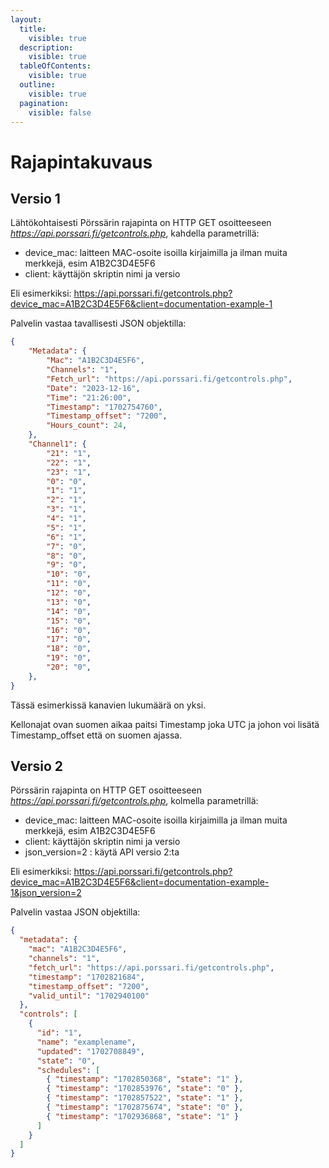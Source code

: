 ```yaml
---
layout:
  title:
    visible: true
  description:
    visible: true
  tableOfContents:
    visible: true
  outline:
    visible: true
  pagination:
    visible: false
---
```


# Rajapintakuvaus

## Versio 1

Lähtökohtaisesti Pörssärin rajapinta on HTTP GET osoitteeseen *https://api.porssari.fi/getcontrols.php*, kahdella parametrillä:

* device_mac: laitteen MAC-osoite isoilla kirjaimilla ja ilman muita merkkejä, esim A1B2C3D4E5F6
* client: käyttäjön skriptin nimi ja versio

Eli esimerkiksi: https://api.porssari.fi/getcontrols.php?device_mac=A1B2C3D4E5F6&client=documentation-example-1

Palvelin vastaa tavallisesti JSON objektilla:

```json
{
    "Metadata": {
        "Mac": "A1B2C3D4E5F6",
        "Channels": "1",
        "Fetch_url": "https://api.porssari.fi/getcontrols.php",
        "Date": "2023-12-16",
        "Time": "21:26:00",
        "Timestamp": "1702754760",
        "Timestamp_offset": "7200",
        "Hours_count": 24,
    },
    "Channel1": {
        "21": "1",
        "22": "1",
        "23": "1",
        "0": "0",
        "1": "1",
        "2": "1",
        "3": "1",
        "4": "1",
        "5": "1",
        "6": "1",
        "7": "0",
        "8": "0",
        "9": "0",
        "10": "0",
        "11": "0",
        "12": "0",
        "13": "0",
        "14": "0",
        "15": "0",
        "16": "0",
        "17": "0",
        "18": "0",
        "19": "0",
        "20": "0",
    },
}
```

Tässä esimerkissä kanavien lukumäärä on yksi.

Kellonajat ovan suomen aikaa paitsi Timestamp joka UTC ja johon voi lisätä Timestamp_offset että on suomen ajassa.

## Versio 2

Pörssärin rajapinta on HTTP GET osoitteeseen *https://api.porssari.fi/getcontrols.php*, kolmella parametrillä:

* device_mac: laitteen MAC-osoite isoilla kirjaimilla ja ilman muita merkkejä, esim A1B2C3D4E5F6
* client: käyttäjön skriptin nimi ja versio
* json_version=2 : käytä API versio 2:ta

Eli esimerkiksi: https://api.porssari.fi/getcontrols.php?device_mac=A1B2C3D4E5F6&client=documentation-example-1&json_version=2

Palvelin vastaa JSON objektilla:

```json
{
  "metadata": {
    "mac": "A1B2C3D4E5F6",
    "channels": "1",
    "fetch_url": "https://api.porssari.fi/getcontrols.php",
    "timestamp": "1702821684",
    "timestamp_offset": "7200",
    "valid_until": "1702940100"
  },
  "controls": [
    {
      "id": "1",
      "name": "examplename",
      "updated": "1702708849",
      "state": "0",
      "schedules": [
        { "timestamp": "1702850368", "state": "1" },
        { "timestamp": "1702853976", "state": "0" },
        { "timestamp": "1702857522", "state": "1" },
        { "timestamp": "1702875674", "state": "0" },
        { "timestamp": "1702936868", "state": "1" }
      ]
    }
  ]
}
```
